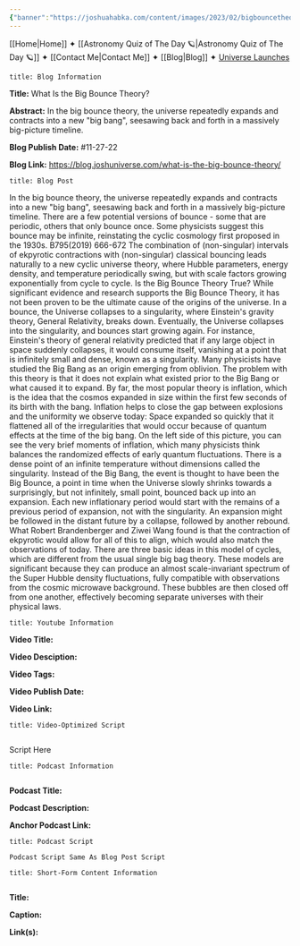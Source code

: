 ```yaml
---
{"banner":"https://joshuahabka.com/content/images/2023/02/bigbouncetheory--1-.png","banner_x":0.5,"dg-publish":true,"permalink":"/blog/what-is-the-big-bounce-theory/","dgPassFrontmatter":true,"noteIcon":"","created":"","updated":""}
---
```




<div class="transclusion internal-embed is-loaded"><div class="markdown-embed">



[[Home\|Home]] ✦ [[Astronomy Quiz of The Day 🪐\|Astronomy Quiz of The Day 🪐]] ✦ [[Contact Me\|Contact Me]] ✦ [[Blog\|Blog]] ✦ [Universe Launches](https://stardashusa.com/)


</div></div>


```ad-info
title: Blog Information
```

**Title:** What Is the Big Bounce Theory?

**Abstract:** In the big bounce theory, the universe repeatedly expands and contracts into a new "big bang", seesawing back and forth in a massively big-picture timeline.

**Blog Publish Date:** #11-27-22 

**Blog Link:** https://blog.joshuniverse.com/what-is-the-big-bounce-theory/

```ad-abstract
title: Blog Post
```

In the big bounce theory, the universe repeatedly expands and contracts into a new "big bang", seesawing back and forth in a massively big-picture timeline. 
There are a few potential versions of bounce - some that are periodic, others that only bounce once. Some physicists suggest this bounce may be infinite, reinstating the cyclic cosmology first proposed in the 1930s. B795(2019) 666-672 The combination of (non-singular) intervals of ekpyrotic contractions with (non-singular) classical bouncing leads naturally to a new cyclic universe theory, where Hubble parameters, energy density, and temperature periodically swing, but with scale factors growing exponentially from cycle to cycle.
Is the Big Bounce Theory True?
While significant evidence and research supports the Big Bounce Theory, it has not been proven to be the ultimate cause of the origins of the universe.
In a bounce, the Universe collapses to a singularity, where Einstein's gravity theory, General Relativity, breaks down. Eventually, the Universe collapses into the singularity, and bounces start growing again. For instance, Einstein's theory of general relativity predicted that if any large object in space suddenly collapses, it would consume itself, vanishing at a point that is infinitely small and dense, known as a singularity.
Many physicists have studied the Big Bang as an origin emerging from oblivion. The problem with this theory is that it does not explain what existed prior to the Big Bang or what caused it to expand. By far, the most popular theory is inflation, which is the idea that the cosmos expanded in size within the first few seconds of its birth with the bang.
Inflation helps to close the gap between explosions and the uniformity we observe today: Space expanded so quickly that it flattened all of the irregularities that would occur because of quantum effects at the time of the big bang. On the left side of this picture, you can see the very brief moments of inflation, which many physicists think balances the randomized effects of early quantum fluctuations. There is a dense point of an infinite temperature without dimensions called the singularity.
Instead of the Big Bang, the event is thought to have been the Big Bounce, a point in time when the Universe slowly shrinks towards a surprisingly, but not infinitely, small point, bounced back up into an expansion. Each new inflationary period would start with the remains of a previous period of expansion, not with the singularity. An expansion might be followed in the distant future by a collapse, followed by another rebound.
What Robert Brandenberger and Ziwei Wang found is that the contraction of ekpyrotic would allow for all of this to align, which would also match the observations of today.
There are three basic ideas in this model of cycles, which are different from the usual single big bag theory. These models are significant because they can produce an almost scale-invariant spectrum of the Super Hubble density fluctuations, fully compatible with observations from the cosmic microwave background. These bubbles are then closed off from one another, effectively becoming separate universes with their physical laws.

```ad-info
title: Youtube Information
```

**Video Title:**

**Video Desciption:**

**Video Tags:**

**Video Publish Date:**

**Video Link:**

```ad-abstract
title: Video-Optimized Script


```

Script Here

```ad-info
title: Podcast Information


```

**Podcast Title:**

**Podcast Description:**

**Anchor Podcast Link:**

```ad-info
title: Podcast Script

Podcast Script Same As Blog Post Script

```


```ad-info
title: Short-Form Content Information


```

**Title:**

**Caption:**

**Link(s):**

